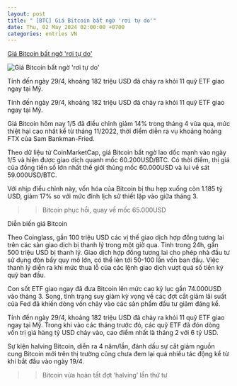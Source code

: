 ```yaml
---
layout: post
title: " [BTC] Giá Bitcoin bất ngờ 'rơi tự do'"
date: Thu, 02 May 2024 02:00:00 +0700
categories: entries VN
---
```

[Giá Bitcoin bất ngờ 'rơi tự do'](https://nguoiquansat.vn/gia-bitcoin-bat-ngo-roi-tu-do-129005.html)

![Giá Bitcoin bất ngờ 'rơi tự do'](https://nqs.1cdn.vn/thumbs/1200x630/2024/05/01/dautu.kinhtechungkhoan.vn-stores-news_dataimages-2024-042024-19-16-in_social-_bitcoin20240419163922.jpg)

Tính đến ngày 29/4, khoảng 182 triệu USD đã chảy ra khỏi 11 quỹ ETF giao ngay tại Mỹ.

Tính đến ngày 29/4, khoảng 182 triệu USD đã chảy ra khỏi 11 quỹ ETF giao ngay tại Mỹ.

Giá Bitcoin hôm nay 1/5 đã điều chỉnh giảm 14% trong tháng 4 vừa qua, mức thiệt hại cao nhất kể từ tháng 11/2022, thời điểm diễn ra vụ khoảng hoảng FTX của Sam Bankman-Fried.

Theo dữ liệu từ CoinMarketCap, giá Bitcoin bất ngờ lao dốc mạnh vào ngày 1/5 và hiện được giao dịch quanh mốc 60.200USD/BTC. Có thời điểm, thị giá của đồng tiền số lớn nhất thế giới thủng mốc 60.000USD và lui về sát 59.000USD/BTC.

Với nhịp điều chỉnh này, vốn hóa của Bitcoin bị thu hẹp xuống còn 1.185 tỷ USD, giảm 17% so với mức đỉnh lịch sử thiết lập vào giữa tháng 3.

>> Bitcoin phục hồi, quay về mốc 65.000USD

Diễn biến giá Bitcoin

Theo Coinglass, gần 100 triệu USD các vị thế giao dịch hợp đồng tương lai trên các sàn giao dịch bị thanh lý trong một giờ qua. Tính trong 24h, gần 500 triệu USD bị thanh lý. Giao dịch hợp đồng tương lai cho phép nhà đầu tư sử dụng đòn bẩy quy mô lớn, có thể lên tới 50-100 lần vốn ban đầu. Việc thanh lý diễn ra khi mức thua lỗ của các lệnh giao dịch vượt quá số tiền ký quỹ ban đầu.

Con sốt ETF giao ngay đã đưa Bitcoin lên mức cao kỷ lục gần 74.000USD vào tháng 3. Song, tình trạng suy giảm kỳ vọng về các đợt cắt giảm lãi suất của Fed đã khiến dòng vốn chảy vào các sản phẩm đầu tư giảm đáng kể.

Tính đến ngày 29/4, khoảng 182 triệu USD đã chảy ra khỏi 11 quỹ ETF giao ngay tại Mỹ. Trong khi vào các tháng trước đó, các quỹ ETF đã đón dòng vốn trị giá hàng tỷ USD chảy vào, cao điểm nhất là tháng 2 với 6 tỷ USD.

Sự kiện halving Bitcoin, diễn ra 4 năm/lần, đánh dấu sự cắt giảm nguồn cung Bitcoin mới trên thị trường cũng chưa đem lại quá nhiều tác động kể từ khi bắt đầu vào ngày 19/4.

>> Bitcoin vừa hoàn tất đợt ‘halving’ lần thứ tư

